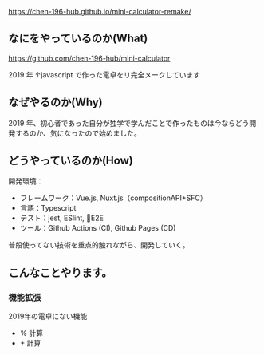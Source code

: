 https://chen-196-hub.github.io/mini-calculator-remake/

## なにをやっているのか(What)

https://github.com/chen-196-hub/mini-calculator

2019 年 ↑javascript で作った電卓をリ完全メークしています

## なぜやるのか(Why)

2019 年、初心者であった自分が独学で学んだことで作ったものは今ならどう開発するのか、気になったので始めました。

## どうやっているのか(How)

開発環境：

- フレームワーク：Vue.js, Nuxt.js（compositionAPI+SFC）
- 言語：Typescript
- テスト：jest, ESlint, 🚧E2E
- ツール：Github Actions (CI), Github Pages (CD)

普段使ってない技術を重点的触れながら、開発していく。

## こんなことやります。

### 機能拡張

2019年の電卓にない機能

- % 計算
- ± 計算
